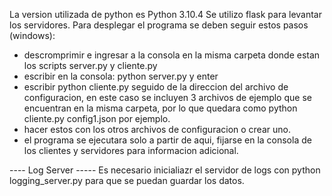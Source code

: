 La version utilizada de python es Python 3.10.4
Se utilizo flask para levantar los servidores.
Para desplegar el programa se deben seguir estos pasos (windows):
- descromprimir e ingresar a la consola en la misma carpeta donde estan los scripts server.py y cliente.py
- escribir en la consola: python server.py y enter
- escribir python cliente.py seguido de la direccion del archivo de configuracion, en este caso se incluyen 3 archivos de ejemplo que se encuentran en la misma carpeta, por lo que quedara como python cliente.py config1.json por ejemplo.
- hacer estos con los otros archivos de configuracion o crear uno.
- el programa se ejecutara solo a partir de aqui, fijarse en la consola de los clientes y servidores para informacion adicional.


---- Log Server -----
Es necesario inicialiazr el servidor de logs con python logging_server.py para que se puedan guardar los datos.
